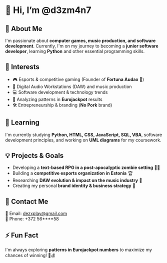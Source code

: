 # 👋 Hi, I’m @d3zm4n7

## 🚀 About Me
I'm passionate about **computer games, music production, and software development**. Currently, I'm on my journey to becoming a **junior software developer**, learning **Python** and other essential programming skills.

## 🎯 Interests
- 🎮 Esports & competitive gaming (Founder of **Fortuna Audax** 🎯)
- 🎵 Digital Audio Workstations (DAW) and music production
- 💻 Software development & technology trends
- 🎲 Analyzing patterns in **Eurojackpot** results
- 🛠️ Entrepreneurship & branding (**No Pork** brand)

## 🌱 Learning
I'm currently studying **Python, HTML, CSS, JavaScript, SQL, VBA**, software development principles, and working on **UML diagrams** for my coursework.

## 💡 Projects & Goals
- Developing a **text-based RPG in a post-apocalyptic zombie setting** 🧟‍♂️
- Building a **competitive esports organization in Estonia** 🏆
- Researching **DAW evolution & impact on the music industry** 🎼
- Creating my personal **brand identity & business strategy** 🚀

## 💋 Contact Me
📧 Email: dezxplay@gmail.com  
📱 Phone: +372 56****58

## ⚡ Fun Fact
I'm always exploring **patterns in Eurojackpot numbers** to maximize my chances of winning! 🎲💰
